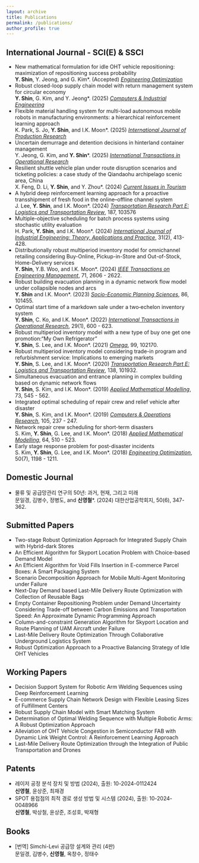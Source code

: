 ```yaml
---
layout: archive
title: Publications
permalink: /publications/
author_profile: true
---
```


## International Journal - SCI(E) & SSCI
* New mathematical formulation for idle OHT vehicle repositioning: maximization of repositioning success probability
<br>**Y. Shin**, Y. Jeong, and G. Kim*. (Accepted) [_Engineering Optimization_](https://www.tandfonline.com/journals/geno20)
* Robust closed-loop supply chain model with return management system for circular economy
<br>**Y. Shin**, G. Kim, and Y. Jeong*. (2025) [_Computers & Industrial Engineering_](https://www.sciencedirect.com/journal/computers-and-industrial-engineering)
* Flexible material handling system for multi-load autonomous mobile robots in manufacturing environments: a hierarchical reinforcement learning approach
<br>K. Park, S. Jo, **Y. Shin**, and I.K. Moon*. (2025) [_International Journal of Production Research_](https://www.tandfonline.com/journals/tprs20)
* Uncertain demurrage and detention decisions in hinterland container management
<br>Y. Jeong, G. Kim, and **Y. Shin***. (2025) [_International Transactions in Operational Research_](https://onlinelibrary.wiley.com/journal/14753995)
* Resilient shuttle vehicle plan under route disruption scenarios and ticketing policies: a case study of the Qiandaohu archipelago scenic area, China
<br>X. Feng, D. Li, **Y. Shin**, and Y. Zhou*. (2024) [_Current Issues in Tourism_](https://www.tandfonline.com/journals/rcit20)
* A hybrid deep reinforcement learning approach for a proactive transshipment of fresh food in the online–offline channel system
<br>J. Lee, **Y. Shin**, and I.K. Moon*. (2024) [_Transportation Research Part E: Logistics and Transportation Review_](https://www.sciencedirect.com/journal/transportation-research-part-e-logistics-and-transportation-review), 187, 103576
* Multiple-objective scheduling for batch process systems using stochastic utility evaluation
<br>H. Park, **Y. Shin**, and I.K. Moon*. (2024) [_International Journal of Industrial Engineering: Theory, Applications and Practice_](https://journals.sfu.ca/ijietap/index.php/ijie/), 31(2), 413-428.
* Distributionally robust multiperiod inventory model for omnichannel retailing considering Buy-Online, Pickup-in-Store and Out-of-Stock, Home-Delivery services
<br>**Y. Shin**, Y.B. Woo, and I.K. Moon*. (2024) [_IEEE Transactions on Engineering Management_](https://ieeexplore.ieee.org/xpl/RecentIssue.jsp?punumber=17), 71, 2606 - 2622.
*  Robust building evacuation planning in a dynamic network flow model under collapsible nodes and arcs
<br> **Y. Shin** and I.K. Moon*. (2023) [_Socio-Economic Planning Sciences_](https://www.sciencedirect.com/journal/socio-economic-planning-sciences), 86, 101455.
* Optimal start time of a markdown sale under a two‐echelon inventory system
<br> **Y. Shin**, C. Ko, and I.K. Moon*. (2022) [_International Transactions in Operational Research_](https://onlinelibrary.wiley.com/journal/14753995), 29(1), 600 - 623.
* Robust multiperiod inventory model with a new type of buy one get one promotion:“My Own Refrigerator”
<br>**Y. Shin**, S. Lee, and I.K. Moon*. (2021) [_Omega_](https://www.sciencedirect.com/journal/omega), 99, 102170.
* Robust multiperiod inventory model considering trade-in program and refurbishment service: Implications to emerging markets
<br>**Y. Shin**, S. Lee, and I.K. Moon*. (2020) [_Transportation Research Part E: Logistics and Transportation Review_](https://www.sciencedirect.com/journal/transportation-research-part-e-logistics-and-transportation-review), 138, 101932.
* Simultaneous evacuation and entrance planning in complex building based on dynamic network flows
<br>**Y. Shin**, S. Kim, and I.K. Moon*. (2019) [_Applied Mathematical Modelling_](https://www.sciencedirect.com/journal/applied-mathematical-modelling), 73, 545 - 562.
* Integrated optimal scheduling of repair crew and relief vehicle after disaster
<br>**Y. Shin**, S. Kim, and I.K. Moon*. (2019) [_Computers & Operations Research_](https://www.sciencedirect.com/journal/computers-and-operations-research), 105, 237 - 247.
* Network repair crew scheduling for short-term disasters
<br>S. Kim, **Y. Shin**, G. Lee, and I.K. Moon*. (2018) [_Applied Mathematical Modelling_](https://www.sciencedirect.com/journal/applied-mathematical-modelling), 64, 510 - 523.
* Early stage response problem for post-disaster incidents
<br>S. Kim, **Y. Shin**, G. Lee, and I.K. Moon*. (2018) [_Engineering Optimization_](https://www.tandfonline.com/journals/geno20), 50(7), 1198 - 1211.

## Domestic Journal 
* 물류 및 공급망관리 연구의 50년: 과거, 현재, 그리고 미래
<br>문일경, 김병수, 정병도, and **신영철***. (2024) 대한산업공학회지, 50(6), 347-362. 

## Submitted Papers
* Two-stage Robust Optimization Approach for Integrated Supply Chain with Hybrid-dark Stores
* An Efficient Algorithm for Skyport Location Problem with Choice-based Demand Model
* An Efficient Algorithm for Void Fills Insertion in E-commerce Parcel Boxes: A Smart Packaging System
* Scenario Decomposition Approach for Mobile Multi-Agent Monitoring under Failure
* Next-Day Demand based Last-Mile Delivery Route Optimization with Collection of Reusable Bags
* Empty Container Repositioning Problem under Demand Uncertainty Considering Trade-off between Carbon Emissions and Transportation Speed: An Approximate Dynamic Programming Approach
* Column-and-constraint Generation Algorithm for Skyport Location and Route Planning of UAM Aircraft under Failure
* Last-Mile Delivery Route Optimization Through Collaborative Underground Logistics System
* Robust Optimization Approach to a Proactive Balancing Strategy of Idle OHT Vehicles

## Working Papers
* Decision Support System for Robotic Arm Welding Sequences using Deep Reinforcement Learning
* E-commerce Supply Chain Network Design with Flexible Leasing Sizes of Fulfillment Centers
* Robust Supply Chain Model with Smart Matching System
* Determination of Optimal Welding Sequence with Multiple Robotic Arms: A Robust Optimization Approach
* Alleviation of OHT Vehicle Congestion in Semiconductor FAB with Dynamic Link Weight Control: A Reinforcement Learning Approach
* Last-Mile Delivery Route Optimization through the Integration of Public Transportation and Drones

## Patents
* 레이저 공정 분석 장치 및 방법 (2024), 출원: 10-2024-0112424 
<br> **신영철**, 윤상준, 최재경
* SPOT 용접점의 최적 경로 생성 방법 및 시스템 (2024), 출원: 10-2024-0048966
<br> **신영철**, 박상철, 윤상준, 조성호, 박재형

## Books
* [번역] Simchi-Levi 공급망 설계와 관리 (4판) 
<br> 문일경, 김병수, **신영철**, 옥창수, 정태수

